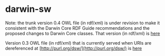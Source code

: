 # darwin-sw
Note: the trunk version 0.4 OWL file (in rdf/xml) is under revision to make it consistent with the Darwin Core RDF Guide recommendations and the proposed changes to Darwin Core classes. That version (in rdf/xml) is [here](https://github.com/darwin-sw/dsw/blob/master/dsw.owl)

Version 0.3 OWL file (in rdf/xml) that is currently served when URIs are dereferenced at [http://purl.org/dsw/](http://purl.org/dsw/) is [here](https://github.com/darwin-sw/dsw-ver0.3/blob/master/dsw.owl)
